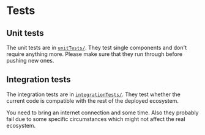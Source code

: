# Tests


## Unit tests
The unit tests are in [`unitTests/`](https://github.com/ntzwrk/blockstack.ts/blob/master/tests/unitTests/).
They test single components and don't require anything more. Please make sure that they run through before pushing new ones.


## Integration tests

The integration tests are in [`integrationTests/`](https://github.com/ntzwrk/blockstack.ts/blob/master/tests/integrationTests/).
They test whether the current code is compatible with the rest of the deployed ecosystem.

You need to bring an internet connection and some time. Also they probably fail due to some specific circumstances which might not affect the real ecosystem.
